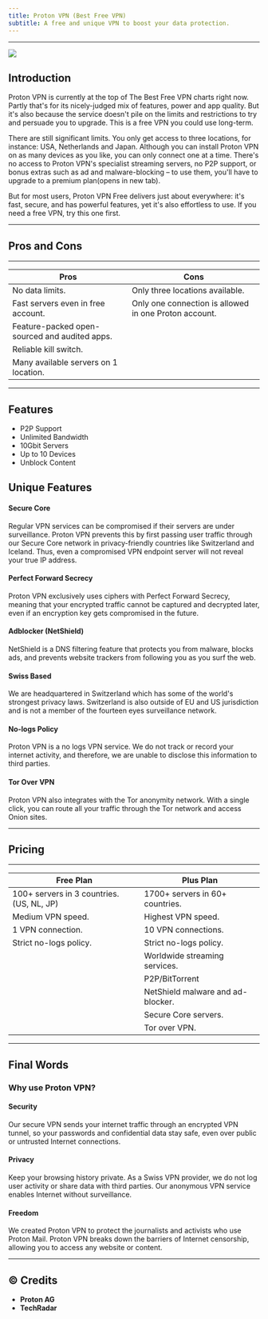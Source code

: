 ```yaml
---
title: Proton VPN (Best Free VPN)
subtitle: A free and unique VPN to boost your data protection.
---
```

---

![](https://is.gd/aOGJvh)

## Introduction
Proton VPN is currently at the top of The Best Free VPN charts right now. Partly that's for its nicely-judged mix of features, power and app quality. But it's also because the service doesn't pile on the limits and restrictions to try and persuade you to upgrade. This is a free VPN you could use long-term.

There are still significant limits. You only get access to three locations, for instance: USA, Netherlands and Japan. Although you can install Proton VPN on as many devices as you like, you can only connect one at a time. There's no access to Proton VPN's specialist streaming servers, no P2P support, or bonus extras such as ad and malware-blocking – to use them, you'll have to upgrade to a premium plan(opens in new tab).

But for most users, Proton VPN Free delivers just about everywhere: it's fast, secure, and has powerful features, yet it's also effortless to use. If you need a free VPN, try this one first.

---

## Pros and Cons

---
| Pros | Cons |
| --- | --- |
| No data limits. | Only three locations available. |
| Fast servers even in free account. | Only one connection is allowed in one Proton account. |
| Feature-packed open-sourced and audited apps. |   |
| Reliable kill switch. |   |
| Many available servers on 1 location. |   |

---

## Features
- P2P Support
- Unlimited Bandwidth
- 10Gbit Servers
- Up to 10 Devices
- Unblock Content

## Unique Features

#### Secure Core
Regular VPN services can be compromised if their servers are under surveillance. Proton VPN prevents this by first passing user traffic through our Secure Core network in privacy-friendly countries like Switzerland and Iceland. Thus, even a compromised VPN endpoint server will not reveal your true IP address.

#### Perfect Forward Secrecy
Proton VPN exclusively uses ciphers with Perfect Forward Secrecy, meaning that your encrypted traffic cannot be captured and decrypted later, even if an encryption key gets compromised in the future.

#### Adblocker (NetShield)
NetShield is a DNS filtering feature that protects you from malware, blocks ads, and prevents website trackers from following you as you surf the web.

#### Swiss Based
We are headquartered in Switzerland which has some of the world's strongest privacy laws. Switzerland is also outside of EU and US jurisdiction and is not a member of the fourteen eyes surveillance network.

#### No-logs Policy
Proton VPN is a no logs VPN service. We do not track or record your internet activity, and therefore, we are unable to disclose this information to third parties.

#### Tor Over VPN
Proton VPN also integrates with the Tor anonymity network. With a single click, you can route all your traffic through the Tor network and access Onion sites.

---

## Pricing

---
| Free Plan | Plus Plan |
| --- | --- |
| 100+ servers in 3 countries. (US, NL, JP) | 1700+ servers in 60+ countries. |
| Medium VPN speed. | Highest VPN speed. |
| 1 VPN connection. | 10 VPN connections. |
| Strict no-logs policy. | Strict no-logs policy. |
|   | Worldwide streaming services. |
|   | P2P/BitTorrent |
|   | NetShield malware and ad-blocker. |
|   | Secure Core servers. |
|   | Tor over VPN. |

---

## Final Words

### Why use Proton VPN?

#### Security
Our secure VPN sends your internet traffic through an encrypted VPN tunnel, so your passwords and confidential data stay safe, even over public or untrusted Internet connections.

#### Privacy
Keep your browsing history private. As a Swiss VPN provider, we do not log user activity or share data with third parties. Our anonymous VPN service enables Internet without surveillance.

#### Freedom
We created Proton VPN to protect the journalists and activists who use Proton Mail. Proton VPN breaks down the barriers of Internet censorship, allowing you to access any website or content.

---

## © Credits
- **Proton AG**
- **TechRadar**
